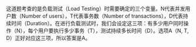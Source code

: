 这道题考查的是负载测试（Load Testing）时需要确定的三个变量。N代表并发用户数（Number of users），T代表事务数（Number of transactions），D代表持续时间（Duration）。在进行负载测试时，我们会设定这三项：有多少用户同时操作（N），每个用户要执行多少事务（T），测试持续多长时间（D）。选项A（N, T, D）正好对应这三项，所以答案是A。